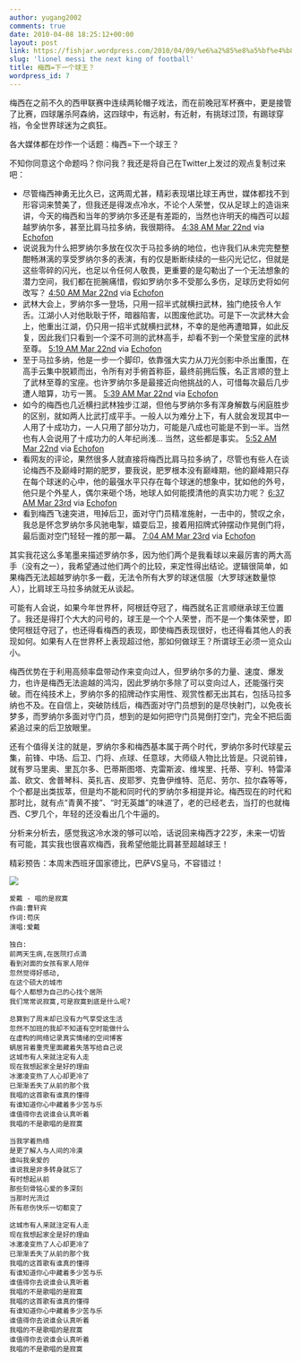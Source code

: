 ```yaml
---
author: yugang2002
comments: true
date: 2010-04-08 18:25:12+00:00
layout: post
link: https://fishjar.wordpress.com/2010/04/09/%e6%a2%85%e8%a5%bf%e4%b8%8b%e4%b8%80%e4%b8%aa%e7%90%83%e7%8e%8b%ef%bc%9f/
slug: 'lionel messi the next king of football'
title: 梅西=下一个球王？
wordpress_id: 7
---
```


梅西在之前不久的西甲联赛中连续两轮帽子戏法，而在前晚冠军杯赛中，更是接管了比赛，四球屠杀阿森纳，这四球中，有远射，有近射，有挑球过顶，有踢球穿裆，令全世界球迷为之疯狂。

各大媒体都在炒作一个话题：梅西=下一个球王？

不知你同意这个命题吗？你问我？我还是将自己在Twitter上发过的观点复制过来吧：

  * 尽管梅西神勇无比久已，这两周尤甚，精彩表现堪比球王再世，媒体都找不到形容词来赞美了，但我还是得泼点冷水，不论个人荣誉，仅从足球上的造诣来讲，今天的梅西和当年的罗纳尔多还是有差距的，当然也许明天的梅西可以超越罗纳尔多，甚至比肩马拉多纳，我很期待。 [4:38 AM Mar 22nd](http://twitter.com/fishjar/status/10869707921) via [Echofon](http://echofon.com/)  
  * 说说我为什么把罗纳尔多放在仅次于马拉多纳的地位，也许我们从未完完整整酣畅淋漓的享受罗纳尔多的表演，有的仅是断断续续的一些闪光记忆，但就是这些零碎的闪光，也足以令任何人敬畏，更重要的是勾勒出了一个无法想象的潜力空间，我们都在扼腕痛惜，假如罗纳尔多不受那么多伤，足球历史将如何改写？ [4:50 AM Mar 22nd](http://twitter.com/fishjar/status/10870143572) via [Echofon](http://echofon.com/)  
  * 武林大会上，罗纳尔多一登场，只用一招半式就横扫武林，独门绝技令人乍舌。江湖小人对他耿耿于怀，暗器陷害，以图废他武功。可是下一次武林大会上，他重出江湖，仍只用一招半式就横扫武林，不幸的是他再遭暗算，如此反复，因此我们只看到一个深不可测的武林高手，却看不到一个荣登宝座的武林至尊。 [5:19 AM Mar 22nd](http://twitter.com/fishjar/status/10871265879) via [Echofon](http://echofon.com/)  
  * 至于马拉多纳，他是一步一个脚印，依靠强大实力从刀光剑影中杀出重围，在高手云集中脱颖而出，令所有对手俯首称臣，最终前拥后簇，名正言顺的登上了武林至尊的宝座。也许罗纳尔多是最接近向他挑战的人，可惜每次最后几步遭人暗算，功亏一篑。 [5:39 AM Mar 22nd](http://twitter.com/fishjar/status/10872059033) via [Echofon](http://echofon.com/)  
  * 如今的梅西也几近横扫武林独步江湖，但他与罗纳尔多有浑身解数与闲庭胜步的区别，就如两人比武打成平手。一般人以为难分上下，有人就会发现其中一人用了十成功力，一人只用了部分功力，可能是八成也可能是不到一半。当然也有人会说用了十成功力的人年纪尚浅... 当然，这些都是事实。 [5:52 AM Mar 22nd](http://twitter.com/fishjar/status/10872626159) via [Echofon](http://echofon.com/)  
  * 看网友的评论，果然很多人就直接将梅西比肩马拉多纳了，尽管也有些人在谈论梅西不及巅峰时期的肥罗，要我说，肥罗根本没有巅峰期，他的巅峰期只存在每个球迷的心中，他的最强水平只存在每个球迷的想象中，犹如他的外号，他只是个外星人，偶尔来砸个场，地球人如何能摸清他的真实功力呢？ [6:37 AM Mar 23rd](http://twitter.com/fishjar/status/10928000058) via [Echofon](http://echofon.com/)  
  * 看到梅西飞速突进，甩掉后卫，面对守门员精准施射，一击中的，赞叹之余，我总是怀念罗纳尔多风驰电掣，嬉耍后卫，接着用招牌式钟摆动作晃倒门将，最后面对空门轻轻一推的那一幕。 [7:04 AM Mar 23rd](http://twitter.com/fishjar/status/10929249295) via [Echofon](http://echofon.com/)

其实我花这么多笔墨来描述罗纳尔多，因为他们两个是我看球以来最厉害的两大高手（没有之一），我希望通过他们两个的比较，来定性得出结论。逻辑很简单，如果梅西无法超越罗纳尔多一截，无法令所有大罗的球迷信服（大罗球迷数量惊人），比肩球王马拉多纳就无从谈起。

可能有人会说，如果今年世界杯，阿根廷夺冠了，梅西就名正言顺继承球王位置了。我还是得打个大大的问号的，球王是一个个人荣誉，而不是一个集体荣誉，即使阿根廷夺冠了，也还得看梅西的表现，即使梅西表现很好，也还得看其他人的表现如何。如果有人在世界杯上表现超过他，那如何做球王？所谓球王必须一览众山小。

梅西优势在于利用高频率盘带动作来变向过人，但罗纳尔多的力量、速度、爆发力，也许是梅西无法逾越的鸿沟，因此罗纳尔多除了可以变向过人，还能强行突破。而在纯技术上，罗纳尔多的招牌动作实用性、观赏性都无出其右，包括马拉多纳也不及。在自信上，突破防线后，梅西面对守门员想到的是尽快射门，以免夜长梦多，而罗纳尔多面对守门员，想到的是如何把守门员晃倒打空门，完全不把后面紧追过来的后卫放眼里。

还有个值得关注的就是，罗纳尔多和梅西基本属于两个时代，罗纳尔多时代球星云集，前锋、中场、后卫、门将、点球、任意球，大师级人物比比皆是。只说前锋，就有罗马里奥、里瓦尔多、巴蒂斯图塔、克雷斯波、维埃里、托蒂、亨利、特雷泽盖、欧文、舍普琴科、英扎吉、皮耶罗、克鲁伊维特、范尼、劳尔、拉尔森等等，个个都是出类拔萃，但是均不能和同时代的罗纳尔多相提并论。梅西现在的时代和那时比，就有点“青黄不接”、“时无英雄”的味道了，老的已经老去，当打的也就梅西、C罗几个，年轻的还没看出几个牛逼的。

分析来分析去，感觉我这冷水泼的够可以哈，话说回来梅西才22岁，未来一切皆有可能，其实我也很喜欢梅西，我希望他能比肩甚至超越球王！

精彩预告：本周末西班牙国家德比，巴萨VS皇马，不容错过！

![](http://fishjar.files.wordpress.com/2010/04/89eca0de42a80f350f5d620eadb96888.jpg?w=300)
    
    爱戴 - 唱的是寂寞
    作曲:曹轩宾
    作词:苟庆
    演唱:爱戴
    
    独白:
    前两天生病,在医院打点滴
    看到对面的女孩有家人陪伴
    忽然觉得好感动,
    在这个硕大的城市
    每个人都想为自己的心找个居所
    我们常常说寂寞,可是寂寞到底是什么呢?
    
    总算到了周末却已没有力气享受这生活
    忽然不加班的我却不知道有空时能做什么
    在虚构的网络记录真实情绪的空间博客
    蜗居背着重壳里面藏着失落写给自己说
    这城市有人来就注定有人走
    现在我想起家全是好的理由
    冰激凌变热了人心却更冷了
    已渐渐丢失了从前的那个我
    我唱的这首歌有谁真的懂得
    有谁知道你心中藏着多少苦与乐
    谁值得你去说谁会认真听着
    我唱的不是歌唱的是寂寞
    
    当我学着热络
    是更了解人与人间的冷漠
    谁叫我亲爱的
    谁说我是非多转身就忘了
    有时想起从前
    那些刻骨铭心爱的多深刻
    当那时光流过
    所有悲伤快乐一切都变了
    
    这城市有人来就注定有人走
    现在我想起家全是好的理由
    冰激凌变热了人心却更冷了
    已渐渐丢失了从前的那个我
    我唱的这首歌有谁真的懂得
    有谁知道你心中藏着多少苦与乐
    谁值得你去说谁会认真听着
    我唱的不是歌唱的是寂寞
    我唱的这首歌有谁真的懂得
    有谁知道你心中藏着多少苦与乐
    谁值得你去说谁会认真听着
    我唱的不是歌唱的是寂寞
    谁值得你去说谁会认真听着
    我唱的不是歌唱的是寂寞

 
